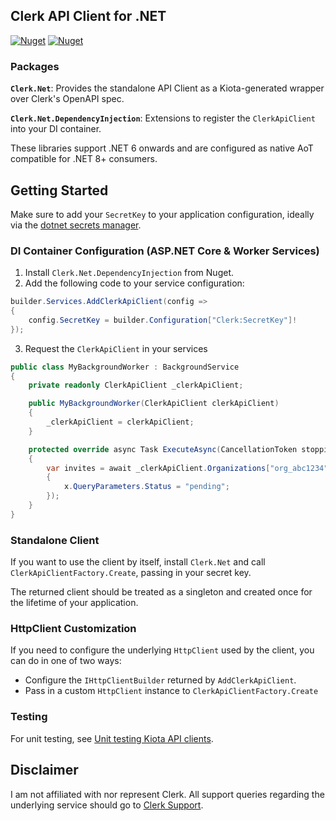 ## Clerk API Client for .NET

[![Nuget](https://img.shields.io/nuget/v/Clerk.Net.DependencyInjection?label=Clerk.Net.DependencyInjection&style=flat-square)](https://www.nuget.org/packages/Clerk.Net.DependencyInjection)
[![Nuget](https://img.shields.io/nuget/v/Clerk.Net?label=Clerk.Net&style=flat-square)](https://www.nuget.org/packages/Clerk.Net)

### Packages
**`Clerk.Net`**: Provides the standalone API Client as a Kiota-generated wrapper over Clerk's OpenAPI spec.

**`Clerk.Net.DependencyInjection`**: Extensions to register the `ClerkApiClient` into your DI container.

These libraries support .NET 6 onwards and are configured as native AoT compatible for .NET 8+ consumers.

## Getting Started

Make sure to add your `SecretKey` to your application configuration, ideally via the [dotnet secrets manager](https://docs.microsoft.com/en-us/aspnet/core/security/app-secrets?view=aspnetcore-6.0&tabs=windows#enable-secret-storage).

### DI Container Configuration (ASP.NET Core & Worker Services)

1. Install `Clerk.Net.DependencyInjection` from Nuget.
2. Add the following code to your service configuration:
```cs
builder.Services.AddClerkApiClient(config =>
{
    config.SecretKey = builder.Configuration["Clerk:SecretKey"]!
});
```
3. Request the `ClerkApiClient` in your services

```cs
public class MyBackgroundWorker : BackgroundService
{
    private readonly ClerkApiClient _clerkApiClient;

    public MyBackgroundWorker(ClerkApiClient clerkApiClient)
    {
        _clerkApiClient = clerkApiClient;
    }

    protected override async Task ExecuteAsync(CancellationToken stoppingToken)
    {
        var invites = await _clerkApiClient.Organizations["org_abc1234"].Invitations.GetAsync(x =>
        {
            x.QueryParameters.Status = "pending";
        });
    }
}
```

### Standalone Client

If you want to use the client by itself, install `Clerk.Net` and call `ClerkApiClientFactory.Create`, passing in your secret key. 

The returned client should be treated as a singleton and created once for the lifetime of your application.

### HttpClient Customization

If you need to configure the underlying `HttpClient` used by the client, you can do in one of two ways:

- Configure the `IHttpClientBuilder` returned by `AddClerkApiClient`.
- Pass in a custom `HttpClient` instance to `ClerkApiClientFactory.Create`

### Testing

For unit testing, see [Unit testing Kiota API clients](https://learn.microsoft.com/en-us/openapi/kiota/testing).

## Disclaimer

I am not affiliated with nor represent Clerk. All support queries regarding the underlying service should go to [Clerk Support](https://clerk.com/support).
